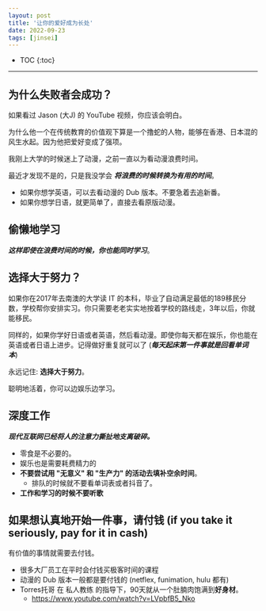 ```yaml
---
layout: post
title: '让你的爱好成为长处'
date: 2022-09-23
tags: [jinsei]
---
```


* TOC 
{:toc}

---

## 为什么失败者会成功？

如果看过 Jason (大J) 的 YouTube 视频，你应该会明白。

为什么他一个在传统教育的价值观下算是一个撸蛇的人物，能够在香港、日本混的风生水起。因为他把爱好变成了强项。

我刚上大学的时候迷上了动漫，之前一直以为看动漫浪费时间。

最近才发现不是的，只是我没学会 ***将浪费的时候转换为有用的时间***。

* 如果你想学英语，可以去看动漫的 Dub 版本。不要急着去追新番。
* 如果你想学日语，就更简单了，直接去看原版动漫。

## 偷懒地学习

***这样即使在浪费时间的时候，你也能同时学习***。

## 选择大于努力？

如果你在2017年去南澳的大学读 IT 的本科，毕业了自动满足最低的189移民分数，学校帮你安排实习。你只需要老老实实地按着学校的路线走，3年以后，你就能移民。

同样的，如果你学好日语或者英语，然后看动漫。即使你每天都在娱乐，你也能在英语或者日语上进步。记得做好重复就可以了 (***每天起床第一件事就是回看单词本***)

永远记住: **选择大于努力**。

聪明地活着，你可以边娱乐边学习。

## 深度工作

***现代互联网已经将人的注意力撕扯地支离破碎。***

* 零食是不必要的。
* 娱乐也是需要耗费精力的
* **不要尝试用 "无意义" 和 "生产力" 的活动去填补空余时间**。
  * 排队的时候就不要看单词表或者抖音了。
* **工作和学习的时候不要听歌**


## 如果想认真地开始一件事，请付钱 (if you take it seriously, pay for it in cash)

有价值的事情就需要去付钱。

* 很多大厂员工在平时会付钱买极客时间的课程
* 动漫的 Dub 版本一般都是要付钱的 (netflex, funimation, hulu 都有)
* Torres托哥 在 私人教练 的指导下，90天就从一个肚腩肉饱满到**好身材**。
  * <https://www.youtube.com/watch?v=LVpbfB5_Nko>

